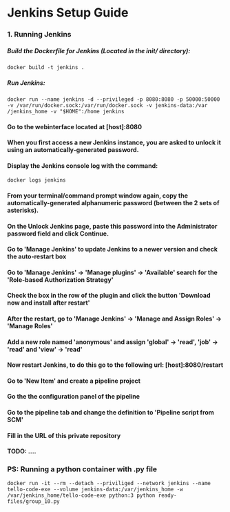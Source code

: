 # Jenkins Setup Guide

### 1. Running Jenkins

##### Build the Dockerfile for Jenkins (Located in the init/ directory):
```
docker build -t jenkins .
```
##### Run Jenkins:
```
docker run --name jenkins -d --privileged -p 8080:8080 -p 50000:50000 -v /var/run/docker.sock:/var/run/docker.sock -v jenkins-data:/var                 /jenkins_home -v "$HOME":/home jenkins
```
#### Go to the webinterface located at [host]:8080
#### When you first access a new Jenkins instance, you are asked to unlock it using an automatically-generated password.
#### Display the Jenkins console log with the command:
```
docker logs jenkins
```
#### From your terminal/command prompt window again, copy the automatically-generated alphanumeric password (between the 2 sets of asterisks).
#### On the Unlock Jenkins page, paste this password into the Administrator password field and click Continue.
#### Go to 'Manage Jenkins' to update Jenkins to a newer version and check the auto-restart box
#### Go to 'Manage Jenkins' -> 'Manage plugins' -> 'Available' search for the 'Role-based Authorization Strategy'
#### Check the box in the row of the plugin and click the button 'Download now and install after restart'
#### After the restart, go to 'Manage Jenkins' -> 'Manage and Assign Roles' -> 'Manage Roles'
#### Add a new role named 'anonymous' and assign 'global' -> 'read', 'job' -> 'read' and 'view' -> 'read'
#### Now restart Jenkins, to do this go to the following url: [host]:8080/restart
#### Go to 'New Item' and create a pipeline project
#### Go the the configuration panel of the pipeline
#### Go to the pipeline tab and change the definition to 'Pipeline script from SCM'
#### Fill in the URL of this private repository
#### TODO: ....

### PS: Running a python container with .py file
```
docker run -it --rm --detach --priviliged --network jenkins --name tello-code-exe --volume jenkins-data:/var/jenkins_home -w /var/jenkins_home/tello-code-exe python:3 python ready-files/group_10.py
```
